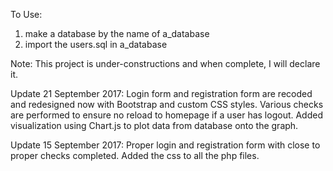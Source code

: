 To Use:
1. make a database by the name of a_database
2. import the users.sql in a_database

Note:
This project is under-constructions and when complete, I will declare it.

Update 21 September 2017:
Login form and registration form are recoded and redesigned now with Bootstrap and custom CSS styles. Various checks are performed to ensure no reload to homepage if a user has logout. Added visualization using Chart.js to plot data from database onto the graph.

Update 15 September 2017:
Proper login and registration form with close to proper checks completed. Added the css to all the php files.
